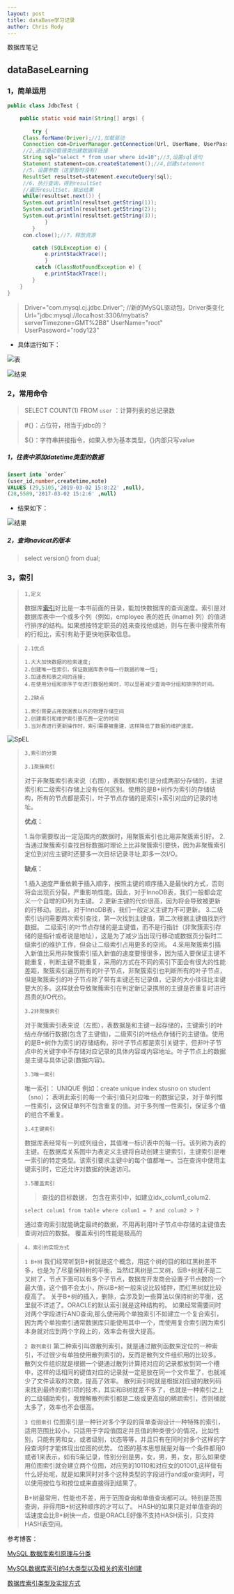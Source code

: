 ```yaml
---
layout: post
title: dataBase学习记录
author: Chris Rody
---
```


数据库笔记

##  dataBaseLearning

### 1，简单运用

```java
public class JdbcTest {

	public static void main(String[] args) {
		
		try {
	 Class.forName(Driver);//1,加载驱动
	 Connection con=DriverManager.getConnection(Url, UserName, UserPassword);
	 //2,通过驱动管理类创建数据库链接
	 String sql="select * from user where id=10";//3,设置sql语句
	 Statement statement=con.createStatement();//4,创建statement
	 //5，设置参数（这里暂时没有）
	 ResultSet resultset=statement.executeQuery(sql);
	 //6，执行查询，得到resultSet
	 //遍历resultSet，输出结果
	 while(resultset.next()) {
	 System.out.println(resultset.getString(1));
	 System.out.println(resultset.getString(2));
	 System.out.println(resultset.getString(3));
			}
		}
     con.close();//7，释放资源

		catch (SQLException e) {
			e.printStackTrace();
			}
		 catch (ClassNotFoundException e) {
			e.printStackTrace();
		}
	}	
}

```

>Driver="com.mysql.cj.jdbc.Driver";   //新的MySQL驱动包，Driver类变化
>Url="jdbc:mysql://localhost:3306/mybatis?serverTimezone=GMT%2B8"
>UserName="root"
>UserPassword="rody123"

* 具体运行如下：

![表](https://github.com/rodyyyy/rodyyyy.github.io/raw/master/images/数据库1.PNG)

![结果](https://github.com/rodyyyy/rodyyyy.github.io/raw/master/images/数据库2.PNG)

### 2，常用命令

> SELECT COUNT(1) FROM `user`  ：计算列表的总记录数

>#{}：占位符，相当于jdbc的？
>
>${}：字符串拼接指令，如果入参为基本类型，{}内部只写value 

##### 1，往表中添加datetime类型的数据

```sql
insert into `order`
(user_id,number,createtime,note)
VALUES (29,5105,'2019-03-02 15:8:22' ,null),
(28,5589,'2017-03-02 15:2:6' ,null)
```

* 结果如下：

![结果](https://github.com/rodyyyy/rodyyyy.github.io/raw/master/images/sql.png)

##### 2，查询navicat的版本

>select version() from dual;

### 3，索引

> `1,定义`
>
> 数据库[索引](http://baike.baidu.com/view/262241.htm)好比是一本书前面的目录，能加快数据库的查询速度。索引是对数据库表中一个或多个列（例如，employee 表的姓氏 (lname) 列）的值进行排序的结构。如果想按特定职员的姓来查找他或她，则与在表中搜索所有的行相比，索引有助于更快地获取信息。

> `2.1优点`
>
> ```
> 1.大大加快数据的检索速度;   
> 2.创建唯一性索引，保证数据库表中每一行数据的唯一性;   
> 3.加速表和表之间的连接;   
> 4.在使用分组和排序子句进行数据检索时，可以显著减少查询中分组和排序的时间。
> ```
> `2.2缺点`
>
>  ```
> 1.索引需要占用数据表以外的物理存储空间
> 2.创建索引和维护索引要花费一定的时间
> 3.当对表进行更新操作时，索引需要被重建，这样降低了数据的维护速度。
>  ```



![SpEL](https://github.com/rodyyyy/rodyyyy.github.io/raw/master/images/m1.png)

> `3,索引的分类`
>
> `3.1聚簇索引`
>
> 对于非聚簇索引表来说（右图），表数据和索引是分成两部分存储的，主键索引和二级索引存储上没有任何区别。使用的是B+树作为索引的存储结构，所有的节点都是索引，叶子节点存储的是索引+索引对应的记录的地址。
>
> **优点：**
>
> 1.当你需要取出一定范围内的数据时，用聚簇索引也比用非聚簇索引好。
> 2.当通过聚簇索引查找目标数据时理论上比非聚簇索引要快，因为非聚簇索引定位到对应主键时还要多一次目标记录寻址,即多一次I/O。
>
> **缺点：**
>
> 1.插入速度严重依赖于插入顺序，按照主键的顺序插入是最快的方式，否则将会出现页分裂，严重影响性能。因此，对于InnoDB表，我们一般都会定义一个自增的ID列为主键。
>  2.更新主键的代价很高，因为将会导致被更新的行移动。因此，对于InnoDB表，我们一般定义主键为不可更新。
>  3.二级索引访问需要两次索引查找，第一次找到主键值，第二次根据主键值找到行数据。
>  二级索引的叶节点存储的是主键值，而不是行指针（非聚簇索引存储的是指针或者说是地址），这是为了减少当出现行移动或数据页分裂时二级索引的维护工作，但会让二级索引占用更多的空间。
>  4.采用聚簇索引插入新值比采用非聚簇索引插入新值的速度要慢很多，因为插入要保证主键不能重复，判断主键不能重复，采用的方式在不同的索引下面会有很大的性能差距，聚簇索引遍历所有的叶子节点，非聚簇索引也判断所有的叶子节点，但是聚簇索引的叶子节点除了带有主键还有记录值，记录的大小往往比主键要大的多。这样就会导致聚簇索引在判定新记录携带的主键是否重复时进行昂贵的I/O代价。
>
> `3.2非聚簇索引`
>
> 对于聚簇索引表来说（左图），表数据是和主键一起存储的，主键索引的叶结点存储行数据(包含了主键值)，二级索引的叶结点存储行的主键值。使用的是B+树作为索引的存储结构，非叶子节点都是索引关键字，但非叶子节点中的关键字中不存储对应记录的具体内容或内容地址。叶子节点上的数据是主键与具体记录(数据内容)。
>
> `3.3唯一索引`
>
> 唯一索引：   UNIQUE     例如：create unique index stusno on student（sno）；
> 表明此索引的每一个索引值只对应唯一的数据记录，对于单列惟一性索引，这保证单列不包含重复的值。对于多列惟一性索引，保证多个值的组合不重复。
>
> `3.4主键索引`
>
> 数据库表经常有一列或列组合，其值唯一标识表中的每一行。该列称为表的主键。在数据库关系图中为表定义主键将自动创建主键索引，主键索引是唯一索引的特定类型。该索引要求主键中的每个值都唯一。当在查询中使用主键索引时，它还允许对数据的快速访问。
>
> `3.5覆盖索引`
>
> > 查找的目标数据， 包含在索引中，如建立idx_colum1_colum2.
>
> ```
> select colum1 from table where colum1 = ? and colum2 > ?
> ```
>
> 通过查询索引就能确定最终的数据，不用再利用叶子节点中存储的主键值去查询对应的数据。
>  覆盖索引的性能是极高的

> `4，索引的实现方式`
>
> `1 B+树`
> ​    我们经常听到B+树就是这个概念，用这个树的目的和红黑树差不多，也是为了尽量保持树的平衡，当然红黑树是二叉树，但B+树就不是二叉树了，节点下面可以有多个子节点，数据库开发商会设置子节点数的一个最大值，这个值不会太小，所以B+树一般来说比较矮胖，而红黑树就比较瘦高了。
> 关于B+树的插入，删除，会涉及到一些算法以保持树的平衡，这里就不详述了。ORACLE的默认索引就是这种结构的。
> 如果经常需要同时对两个字段进行AND查询,那么使用两个单独索引不如建立一个复合索引，因为两个单独索引通常数据库只能使用其中一个，而使用复合索引因为索引本身就对应到两个字段上的，效率会有很大提高。
>
> `2 散列索引`
> ​    第二种索引叫做散列索引，就是通过散列函数来定位的一种索引，不过很少有单独使用散列索引的，反而是散列文件组织用的比较多。
> 散列文件组织就是根据一个键通过散列计算把对应的记录都放到同一个槽中，这样的话相同的键值对应的记录就一定是放在同一个文件里了，也就减少了文件读取的次数，提高了效率。
> 散列索引呢就是根据对应键的散列码来找到最终的索引项的技术，其实和B树就差不多了，也就是一种索引之上的二级辅助索引，我理解散列索引都是二级或更高级的稀疏索引，否则桶就太多了，效率也不会很高。
>
> `3 位图索引`
> ​    位图索引是一种针对多个字段的简单查询设计一种特殊的索引，适用范围比较小，只适用于字段值固定并且值的种类很少的情况，比如性别，只能有男和女，或者级别，状态等等，并且只有在同时对多个这样的字段查询时才能体现出位图的优势。
> 位图的基本思想就是对每一个条件都用0或者1来表示，如有5条记录，性别分别是男，女，男，男，女，那么如果使用位图索引就会建立两个位图，对应男的10110和对应女的01001,这样做有什么好处呢，就是如果同时对多个这种类型的字段进行and或or查询时，可以使用按位与和按位或来直接得到结果了。
>
> B+树最常用，性能也不差，用于范围查询和单值查询都可以。特别是范围查询，非得用B+树这种顺序的才可以了。
> HASH的如果只是对单值查询的话速度会比B+树快一点，但是ORACLE好像不支持HASH索引，只支持HASH表空间。

参考博客：

[MySQL 数据库索引原理与分类](<https://www.jianshu.com/p/e1dce41a6b2b>)

[MySQL数据库索引的4大类型以及相关的索引创建](<http://database.51cto.com/art/201005/202796.htm>)

[数据库索引类型及实现方式](<https://blog.csdn.net/sdgihshdv/article/details/75039825>)

